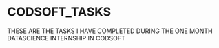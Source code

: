 # CODSOFT_TASKS
THESE ARE THE TASKS I HAVE COMPLETED DURING THE ONE MONTH DATASCIENCE INTERNSHIP IN CODSOFT 
